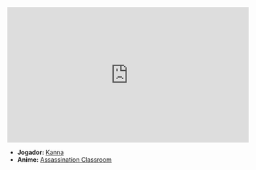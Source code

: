 <iframe width="560" height="315" src="https://www.youtube.com/embed/iug12DnMNHQ?si=96AqLGojPefDPhqR" title="YouTube video player" frameborder="0" allow="accelerometer; autoplay; clipboard-write; encrypted-media; gyroscope; picture-in-picture; web-share" referrerpolicy="strict-origin-when-cross-origin" allowfullscreen></iframe>

- **Jogador:** [Kanna](../Membros/Kanna.md)
- **Anime:** [Assassination Classroom](content/Animes/Assassination%20Classroom.md)